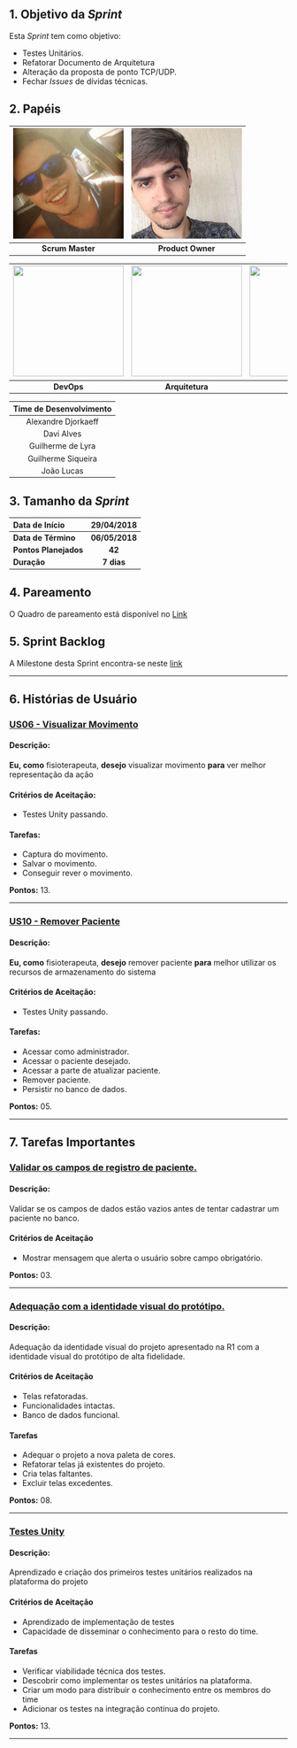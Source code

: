 ## 1. Objetivo da _Sprint_

<p align="justify">Esta <i>Sprint</i> tem como objetivo:</p>

- Testes Unitários.
- Refatorar Documento de Arquitetura
- Alteração da proposta de ponto TCP/UDP.
- Fechar _Issues_ de dívidas técnicas.

## 2. Papéis

| <img src="https://github.com/RomeuCarvalhoAntunes/2018.1-Reabilitacao-Motora/blob/master/docs/imagens/grupo/Romeu_Antunes.png?raw=true" width="200" height="200"/> |  <img src="https://github.com/RomeuCarvalhoAntunes/2018.1-Reabilitacao-Motora/blob/master/docs/imagens/grupo/Lucas_Malta.png?raw=true" width="200" height="200"/> |
|:--:|:--:|
| **Scrum Master** | **Product Owner** |

| <img src="https://github.com/fga-gpp-mds/2018.1-Reabilitacao-Motora/blob/development/docs/imagens/grupo/Victor_Moura.png?raw=true" width="200" height="200"/> | <img src="https://github.com/fga-gpp-mds/2018.1-Reabilitacao-Motora/blob/development/docs/imagens/grupo/Vitor_Falc%C3%A3o.png?raw=true" width="200" height="200"/> | <img src="https://github.com/fga-gpp-mds/2018.1-Reabilitacao-Motora/blob/development/docs/imagens/grupo/Arthur_Diniz.png?raw=true" width="200" height="200"/> |
|:--:|:--:|:--:|
| **DevOps** | **Arquitetura** | **Joker** |

| Time de Desenvolvimento |
|:--:|
| Alexandre Djorkaeff |
| Davi Alves |
| Guilherme de Lyra |
| Guilherme Siqueira |
| João Lucas |

## 3. Tamanho da _Sprint_

| Data de Início | 29/04/2018 |
|:--|:--:|
| **Data de Término** | **06/05/2018** |
| **Pontos Planejados** | **42**|
| **Duração** | **7 dias** |


## 4. Pareamento

O Quadro de pareamento está disponível no [Link](https://raw.githubusercontent.com/RomeuCarvalhoAntunes/2018.1-Reabilitacao-Motora/master/docs/imagens/Quadro%20de%20Pareamento/Quadro_de_Pareamento_Sprint08.png)



## 5. Sprint Backlog

A Milestone desta Sprint encontra-se neste [link](https://github.com/fga-gpp-mds/2018.1-Reabilitacao-Motora/milestone/9)

-------

## 6. Histórias de Usuário


### [US06 - Visualizar Movimento](https://github.com/fga-gpp-mds/2018.1-Reabilitacao-Motora/issues/135)

#### Descrição:
**Eu, como**  fisioterapeuta, **desejo** visualizar movimento  **para** ver melhor representação da ação

#### Critérios de Aceitação:
- Testes Unity passando.

#### Tarefas:
- Captura do movimento.
- Salvar o movimento.
- Conseguir rever o movimento.

**Pontos:** 13.

---

### [US10 - Remover Paciente](https://github.com/fga-gpp-mds/2018.1-Reabilitacao-Motora/issues/138)

#### Descrição:
**Eu, como**  fisioterapeuta, **desejo** remover paciente  **para** melhor utilizar os recursos de armazenamento do sistema

#### Critérios de Aceitação:
- Testes Unity passando.

#### Tarefas:
- Acessar como administrador.
- Acessar o paciente desejado.
- Acessar a parte de atualizar paciente.
- Remover paciente.
- Persistir no banco de dados.

**Pontos:** 05.

---

## 7. Tarefas Importantes

### [Validar os campos de registro de paciente.](https://github.com/fga-gpp-mds/2018.1-Reabilitacao-Motora/issues/131)

#### Descrição:
Validar se os campos de dados estão vazios antes de tentar cadastrar um paciente no banco.

#### Critérios de Aceitação
- Mostrar mensagem que alerta o usuário sobre campo obrigatório.

**Pontos:** 03.

---

### [Adequação com a identidade visual do protótipo.](https://github.com/fga-gpp-mds/2018.1-Reabilitacao-Motora/issues/149)

#### Descrição:
Adequação da identidade visual do projeto apresentado na R1 com a identidade visual do protótipo de alta fidelidade.

#### Critérios de Aceitação

- Telas refatoradas.
- Funcionalidades intactas.
- Banco de dados funcional.


#### Tarefas
- Adequar o projeto a nova paleta de cores.
- Refatorar telas já existentes do projeto.
- Cria telas faltantes.
- Excluir telas excedentes.

**Pontos:** 08.

---

### [Testes Unity](https://github.com/fga-gpp-mds/2018.1-Reabilitacao-Motora/issues/148)

#### Descrição:
Aprendizado e criação dos primeiros testes unitários realizados na plataforma do projeto

#### Critérios de Aceitação
- Aprendizado de implementação de testes
- Capacidade de disseminar o conhecimento para o resto do time.


#### Tarefas
- Verificar viabilidade técnica dos testes.
- Descobrir como implementar os testes unitários na plataforma.
- Criar um modo para distribuir o conhecimento entre os membros do time
- Adicionar os testes na integração contínua do projeto.

**Pontos:** 13.

---
